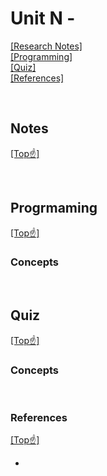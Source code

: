 # <span id="top">Unit N - </span>

[[Research Notes]](#notes)   
[[Programming]](#programming)   
[[Quiz]](#quiz)   
[[References]](#ref)   

<br>

## <span id="notes">Notes</span>

[[Top☝️]](#top)

<br>


## <span id="programming">Progrmaming</span>

[[Top☝️]](#top)

### Concepts</span>

<br>


## <span id="quiz">Quiz</span>

[[Top☝️]](#top)

### Concepts 


<br>

### <span id="ref">References</span>

[[Top☝️]](#top)

- 
